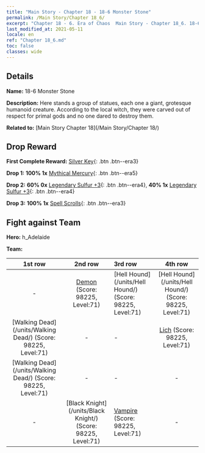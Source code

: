 ```yaml
---
title: "Main Story - Chapter 18 - 18-6 Monster Stone"
permalink: /Main Story/Chapter 18_6/
excerpt: "Chapter 18 - 6. Era of Chaos  Main Story - Chapter 18_6. 18-6 Monster Stone"
last_modified_at: 2021-05-11
locale: en
ref: "Chapter 18_6.md"
toc: false
classes: wide
---
```


## Details

 **Name:** 18-6 Monster Stone

 **Description:** Here stands a group of statues, each one a giant, grotesque humanoid creature. According to the local witch, they were carved out of respect for primal gods and no one dared to destroy them.

 **Related to:** [Main Story Chapter 18](/Main Story/Chapter 18/)

## Drop Reward

 **First Complete Reward:** [Silver Key](/Items/con_693/){: .btn .btn--era3}

 **Drop 1:** **100% 1x** [Mythical Mercury](/Items/mat_63/){: .btn .btn--era5}

 **Drop 2:** **60% 0x** [Legendary Sulfur +3](/Items/mat_57/){: .btn .btn--era4}, **40% 1x** [Legendary Sulfur +3](/Items/mat_57/){: .btn .btn--era4}

 **Drop 3:** **100% 1x** [Spell Scrolls](/Items/con_694/){: .btn .btn--era3}


## Fight against Team
 **Hero:** h_Adelaide

 **Team:**


  | 1st row | 2nd row | 3rd row | 4th row |
  |:----:|:----:|:----|:----:|
  | - | [Demon](/units/Demon/) (Score: 98225, Level:71)  | [Hell Hound](/units/Hell Hound/) (Score: 98225, Level:71)  | [Hell Hound](/units/Hell Hound/) (Score: 98225, Level:71)  |
  | [Walking Dead](/units/Walking Dead/) (Score: 98225, Level:71)  | - | - | [Lich](/units/Lich/) (Score: 98225, Level:71)  |
  | [Walking Dead](/units/Walking Dead/) (Score: 98225, Level:71)  | - | - | - |
  | - | [Black Knight](/units/Black Knight/) (Score: 98225, Level:71)  | [Vampire](/units/Vampire/) (Score: 98225, Level:71)  | - |


